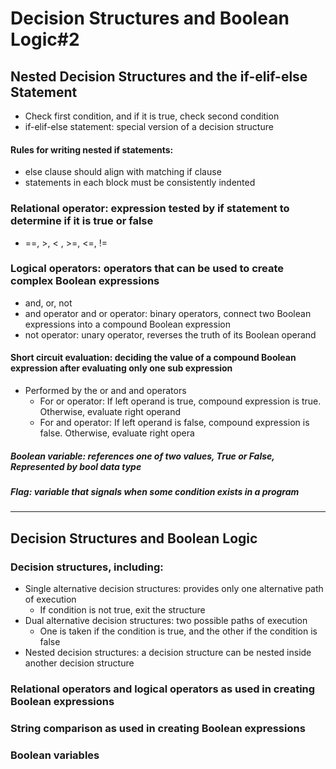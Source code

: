 # Decision Structures and Boolean Logic#2

## Nested Decision Structures and the if-elif-else Statement
* Check first condition, and if it is true, check second condition 
* if-elif-else statement: special version of a decision structure

#### Rules for writing nested if statements:
* else clause should align with matching if clause
* statements in each block must be consistently indented

### Relational operator: expression tested by if statement to determine if it is true or false
* ==, >, < , >=, <=, != 

### Logical operators: operators that can be used to create complex Boolean expressions
* and, or, not
* and operator and or operator: binary operators, connect two Boolean expressions into a compound Boolean expression
* not operator: unary operator, reverses the truth of its Boolean operand

#### Short circuit evaluation: deciding the value of a compound Boolean expression after evaluating only one sub expression
* Performed by the or and and operators
  - For or operator: If left operand is true, compound expression is true. Otherwise, evaluate right operand
  - For and operator: If left operand is false, compound expression is false. Otherwise, evaluate right opera
  
##### Boolean variable: references one of two values, True or False, Represented by bool data type
##### Flag: variable that signals when some condition exists in a program


--------------------


## Decision Structures and Boolean Logic
### Decision structures, including:
* Single alternative decision structures: provides only one alternative path of execution
  - If condition is not true, exit the structure
* Dual alternative decision structures: two possible paths of execution
  - One is taken if the condition is true, and the other if the condition is false
* Nested decision structures: a decision structure can be nested inside another decision structure
### Relational operators and logical operators as used in creating Boolean expressions
### String comparison as used in creating Boolean expressions
### Boolean variables
